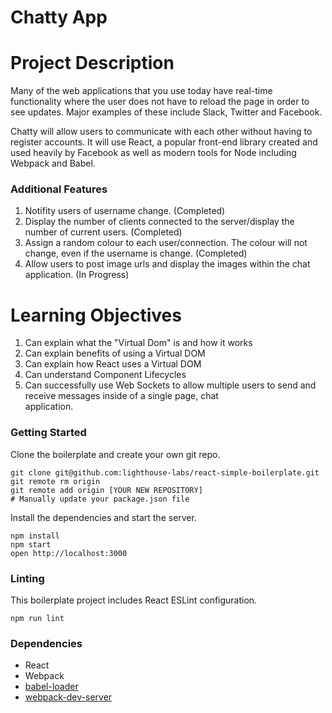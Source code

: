 Chatty App
=====================

# Project Description
Many of the web applications that you use today have real-time functionality where the user does not have to reload the page in order to see updates. Major examples of these include Slack, Twitter and Facebook.

Chatty will allow users to communicate with each other without having to register accounts. It will use React, a popular front-end library created and used heavily by Facebook as well as modern tools for Node including Webpack and Babel.

### Additional Features
1. Notifity users of username change. (Completed)
2. Display the number of clients connected to the server/display the number of current users. (Completed)
3. Assign a random colour to each user/connection. The colour will not change, even if the username is change. (Completed)
4. Allow users to post image urls and display the images within the chat application. (In Progress)

# Learning Objectives
1. Can explain what the "Virtual Dom" is and how it works
2. Can explain benefits of using a Virtual DOM
3. Can explain how React uses a Virtual DOM
4. Can understand Component Lifecycles
5. Can successfully use Web Sockets to allow multiple users to send and receive messages inside of a single page, chat        
   application.

### Getting Started

Clone the boilerplate and create your own git repo.

```
git clone git@github.com:lighthouse-labs/react-simple-boilerplate.git
git remote rm origin
git remote add origin [YOUR NEW REPOSITORY]
# Manually update your package.json file
```

Install the dependencies and start the server.

```
npm install
npm start
open http://localhost:3000
```

### Linting

This boilerplate project includes React ESLint configuration.

```
npm run lint
```

### Dependencies

* React
* Webpack
* [babel-loader](https://github.com/babel/babel-loader)
* [webpack-dev-server](https://github.com/webpack/webpack-dev-server)
